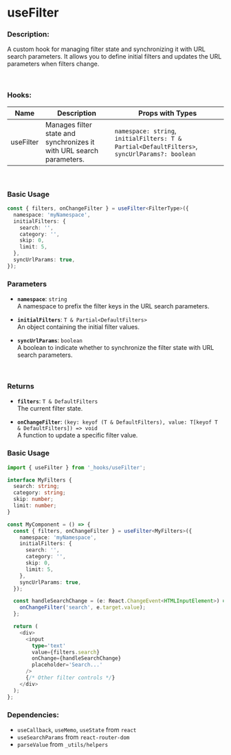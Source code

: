 # useFilter

### Description:

A custom hook for managing filter state and synchronizing it with URL search parameters. It allows you to define initial filters and updates the URL parameters when filters change.

</br>

### Hooks:

| Name      | Description                                                          | Props with Types                                                                              |
| --------- | -------------------------------------------------------------------- | --------------------------------------------------------------------------------------------- |
| useFilter | Manages filter state and synchronizes it with URL search parameters. | `namespace: string`, `initialFilters: T & Partial<DefaultFilters>`, `syncUrlParams?: boolean` |

</br>

### Basic Usage

```typescript
const { filters, onChangeFilter } = useFilter<FilterType>({
  namespace: 'myNamespace',
  initialFilters: {
    search: '',
    category: '',
    skip: 0,
    limit: 5,
  },
  syncUrlParams: true,
});
```

### Parameters

- **`namespace`**: `string`  
  A namespace to prefix the filter keys in the URL search parameters.

- **`initialFilters`**: `T & Partial<DefaultFilters>`  
  An object containing the initial filter values.

- **`syncUrlParams`**: `boolean`  
  A boolean to indicate whether to synchronize the filter state with URL search parameters.

</br>

### Returns

- **`filters`**: `T & DefaultFilters`  
  The current filter state.

- **`onChangeFilter`**: `(key: keyof (T & DefaultFilters), value: T[keyof T & DefaultFilters]) => void`  
  A function to update a specific filter value.

### Basic Usage

```typescript
import { useFilter } from '_hooks/useFilter';

interface MyFilters {
  search: string;
  category: string;
  skip: number;
  limit: number;
}

const MyComponent = () => {
  const { filters, onChangeFilter } = useFilter<MyFilters>({
    namespace: 'myNamespace',
    initialFilters: {
      search: '',
      category: '',
      skip: 0,
      limit: 5,
    },
    syncUrlParams: true,
  });

  const handleSearchChange = (e: React.ChangeEvent<HTMLInputElement>) => {
    onChangeFilter('search', e.target.value);
  };

  return (
    <div>
      <input
        type='text'
        value={filters.search}
        onChange={handleSearchChange}
        placeholder='Search...'
      />
      {/* Other filter controls */}
    </div>
  );
};
```

### Dependencies:

- `useCallback`, `useMemo`, `useState` from `react`
- `useSearchParams` from `react-router-dom`
- `parseValue` from `_utils/helpers`
